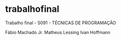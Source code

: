 # trabalhofinal
Trabalho final - S091 - TÉCNICAS DE PROGRAMAÇÃO

Fábio Machado Jr.
Matheus Lessing
Ivan Hoffmann
